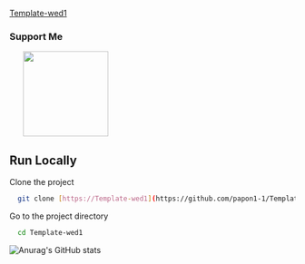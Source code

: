 
[Template-wed1](https://template-wed1.vercel.app/)
### Support Me

<ul style="list-style-type: none; margin: 0;">

<li style="display: inline-block; margin-right: 0.25rem;"><a href="https://www.buymeacoffee.com/xateeeiun0"><img src="https://cdn.buymeacoffee.com/buttons/v2/default-yellow.png" width="150"/></a></li>

</ul>

## Run Locally
Clone the project

```bash
  git clone [https://Template-wed1](https://github.com/papon1-1/Template-wed1.git)
```
Go to the project directory

```bash
  cd Template-wed1
```
![Anurag's GitHub stats](https://github-readme-stats.vercel.app/api?username=oya254&show_icons=true&theme=radical)

